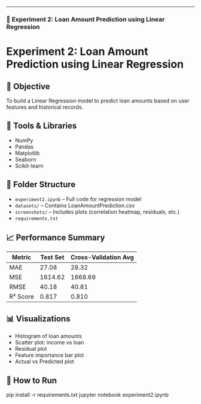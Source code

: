 
---

### 🔹 **Experiment 2: Loan Amount Prediction using Linear Regression**
# Experiment 2: Loan Amount Prediction using Linear Regression

## 🎯 Objective
To build a Linear Regression model to predict loan amounts based on user features and historical records.

## 🧰 Tools & Libraries
- NumPy
- Pandas
- Matplotlib
- Seaborn
- Scikit-learn

## 📂 Folder Structure
- `experiment2.ipynb` – Full code for regression model
- `datasets/` – Contains LoanAmountPrediction.csv
- `screenshots/` – Includes plots (correlation heatmap, residuals, etc.)
- `requirements.txt`

## 📈 Performance Summary
| Metric     | Test Set | Cross-Validation Avg |
|------------|----------|----------------------|
| MAE        | 27.08    | 28.32                |
| MSE        | 1614.62  | 1668.69              |
| RMSE       | 40.18    | 40.81                |
| R² Score   | 0.817    | 0.810                |

## 📊 Visualizations
- Histogram of loan amounts
- Scatter plot: income vs loan
- Residual plot
- Feature importance bar plot
- Actual vs Predicted plot

## 🧪 How to Run
pip install -r requirements.txt
jupyter notebook experiment2.ipynb
